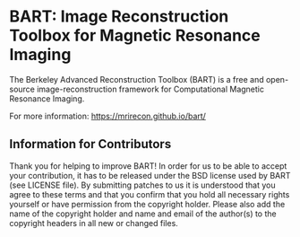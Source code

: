 

BART: Image Reconstruction Toolbox for Magnetic Resonance Imaging
=================================================================

The Berkeley Advanced Reconstruction Toolbox (BART) is a free and
open-source image-reconstruction framework for Computational 
Magnetic Resonance Imaging.

For more information: https://mrirecon.github.io/bart/


Information for Contributors
----------------------------

Thank you for helping to improve BART! In order for us to be able
to accept your contribution, it has to be released under the BSD
license used by BART (see LICENSE file). By submitting patches to
us it is understood that you agree to these terms and that you
confirm that you hold all necessary rights yourself or have
permission from the copyright holder. Please also add the name of
the copyright holder and name and email of the author(s) to the
copyright headers in all new or changed files.
